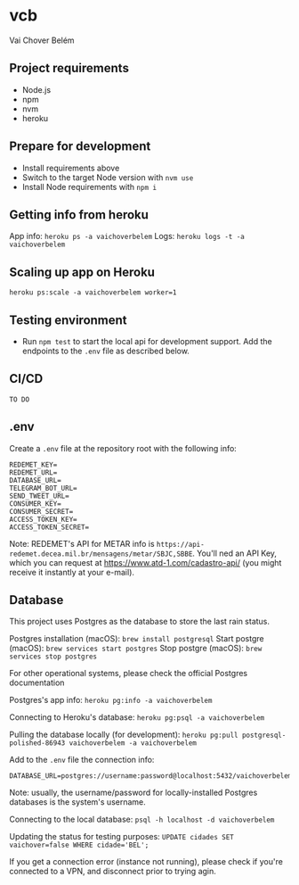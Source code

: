 # vcb
Vai Chover Belém

## Project requirements
- Node.js
- npm
- nvm
- heroku

## Prepare for development
- Install requirements above
- Switch to the target Node version with `nvm use`
- Install Node requirements with `npm i`

## Getting info from heroku

App info: `heroku ps -a vaichoverbelem`
Logs: `heroku logs -t -a vaichoverbelem`

## Scaling up app on Heroku

`heroku ps:scale -a vaichoverbelem worker=1`

## Testing environment
- Run `npm test` to start the local api for development support. Add the endpoints to the `.env` file as described below.

## CI/CD
`TO DO`

## .env

Create a `.env` file at the repository root with the following info:
```
REDEMET_KEY=
REDEMET_URL=
DATABASE_URL=
TELEGRAM_BOT_URL=
SEND_TWEET_URL=
CONSUMER_KEY=
CONSUMER_SECRET=
ACCESS_TOKEN_KEY=
ACCESS_TOKEN_SECRET=
```

Note: REDEMET's API for METAR info is `https://api-redemet.decea.mil.br/mensagens/metar/SBJC,SBBE`. You'll ned an API Key, which you can request at https://www.atd-1.com/cadastro-api/ (you might receive it instantly at your e-mail).

## Database
This project uses Postgres as the database to store the last rain status.

Postgres installation (macOS): `brew install postgresql`
Start postgre (macOS): `brew services start postgres`
Stop postgre (macOS): `brew services stop postgres`

For other operational systems, please check the official Postgres documentation

Postgres's app info: `heroku pg:info -a vaichoverbelem`

Connecting to Heroku's database: `heroku pg:psql -a vaichoverbelem`

Pulling the database locally (for development): `heroku pg:pull postgresql-polished-86943 vaichoverbelem -a vaichoverbelem`

Add to the `.env` file the connection info:
```
DATABASE_URL=postgres://username:password@localhost:5432/vaichoverbelem
```

Note: usually, the username/password for locally-installed Postgres databases is the system's username.

Connecting to the local database: `psql -h localhost -d vaichoverbelem`

Updating the status for testing purposes: `UPDATE cidades SET vaichover=false WHERE cidade='BEL';`

If you get a connection error (instance not running), please check if you're connected to a VPN, and disconnect prior to trying agin.
